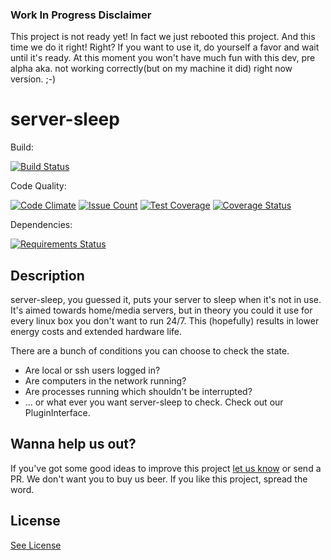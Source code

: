 ### Work In Progress Disclaimer

This project is not ready yet! In fact we just rebooted this project. And this time we do it right! Right?
If you want to use it, do yourself a favor and wait until it's ready. At this moment you won't have much fun with this dev, pre alpha aka. not working correctly(but on my machine it did) right now version. ;-)


# server-sleep

Build:

[![Build Status](https://travis-ci.org/SLCoding/server-sleep.svg)](https://travis-ci.org/SLCoding/server-sleep)

Code Quality:

[![Code Climate](https://codeclimate.com/github/SLCoding/server-sleep/badges/gpa.svg)](https://codeclimate.com/github/SLCoding/server-sleep)
[![Issue Count](https://codeclimate.com/github/SLCoding/server-sleep/badges/issue_count.svg)](https://codeclimate.com/github/SLCoding/server-sleep)
[![Test Coverage](https://codeclimate.com/github/SLCoding/server-sleep/badges/coverage.svg)](https://codeclimate.com/github/SLCoding/server-sleep/coverage)
[![Coverage Status](https://coveralls.io/repos/github/SLCoding/server-sleep/badge.svg)](https://coveralls.io/github/SLCoding/server-sleep)

Dependencies:

[![Requirements Status](https://requires.io/github/SLCoding/server-sleep/requirements.svg)](https://requires.io/github/SLCoding/server-sleep/requirements/)


## Description

server-sleep, you guessed it, puts your server to sleep when it's not in use.
It's aimed towards home/media servers, but in theory you could it use for every linux box you don't want to run 24/7.
This (hopefully) results in lower energy costs and extended hardware life.

There are a bunch of conditions you can choose to check the state.
- Are local or ssh users logged in?
- Are computers in the network running?
- Are processes running which shouldn't be interrupted?
- ... or what ever you want server-sleep to check. Check out our PluginInterface.


## Wanna help us out?

If you've got some good ideas to improve this project [let us know](https://github.com/SLCoding/server-sleep-coreplugins/issues/new) or send a PR.
We don't want you to buy us beer. If you like this project, spread the word.


## License

[See License](LICENSE)
